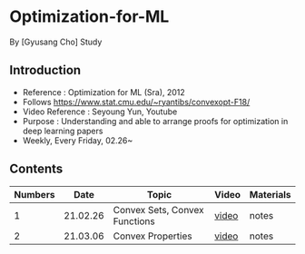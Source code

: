# Optimization-for-ML
By [Gyusang Cho]
Study

## Introduction

* Reference : Optimization for ML (Sra), 2012
* Follows https://www.stat.cmu.edu/~ryantibs/convexopt-F18/
* Video Reference : Seyoung Yun, Youtube
* Purpose : Understanding and able to arrange proofs for optimization in deep learning papers
* Weekly, Every Friday, 02.26~

## Contents

Numbers|Date|Topic|Video|Materials
-------|-------|--------|------|-------
1|21.02.26|Convex Sets, Convex Functions|[video](https://youtu.be/kRwuYQrK4a4)|notes
2|21.03.06|Convex Properties|[video]()|notes
